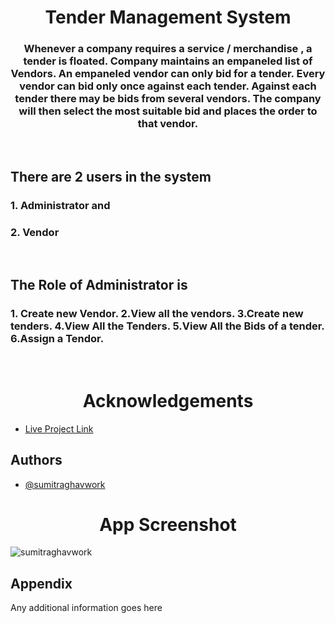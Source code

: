 <h1 align="center">Tender Management System</h1>
<h3 align="center">Whenever a company requires a service / merchandise , a tender is floated. Company maintains an empaneled list of Vendors. An empaneled vendor can only bid for a tender. Every vendor can bid only once against each tender. Against each tender there may be bids from several vendors. The company will then select the most suitable bid and places the order to that vendor.</h3>
<br>


<h2 align="left">There are 2 users in the system</h2>
<h3 align="left">1. Administrator and</h3>
<h3 align="left">2. Vendor</h3>
<br>

<h2 align="left">The Role of Administrator is</h2>
<h3 align="left">
 1. Create new Vendor.
 2.View all the vendors.
 3.Create new tenders.
 4.View All the Tenders.
 5.View All the Bids of a tender.
 6.Assign a Tendor.
</h3>
<br>


<h1 align="center">Acknowledgements</h1>

 - [Live Project Link]()
## Authors

- [@sumitraghavwork](https://github.com/sumitraghavwork)

<h1 align="center">App Screenshot</h1>

<p align="left"> <img src="" alt="sumitraghavwork" /> </p>

## Appendix

Any additional information goes here
